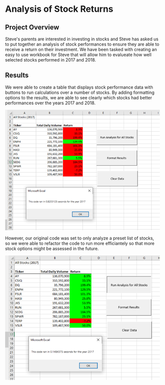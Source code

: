 # Analysis of Stock Returns
## Project Overview
Steve's parents are interested in investing in stocks and Steve has asked us to put together an analysis of stock performances to ensure they are able to receive a return on their investment. We have been tasked with creating an easy to use workbook for Steve that will allow him to evalueate how well selected stocks performed in 2017 and 2018.
## Results
We were able to create a table that displays stock performance data with buttons to run calculations over a number of stocks. By adding formatting options to the results, we are able to see clearly which stocks had better performances over the years 2017 and 2018. 

![Time Elapsed for 2017](resources/2017_Original.png)

However, our original code was set to only analyze a preset list of stocks, so we were able to refactor the code to run more efficiantely so that more stock options might be assessed in the future.

![Time Elapsed for 2017](resources/VBA_Challenge_2017.png)

